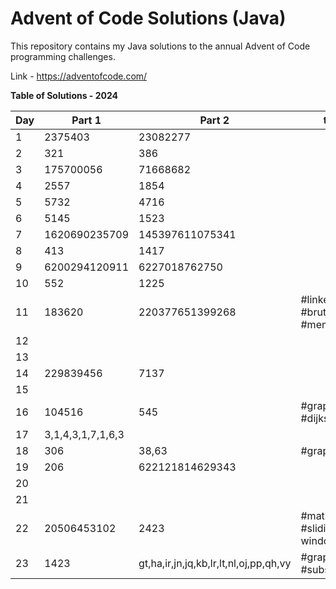 # Advent of Code Solutions (Java)

This repository contains my Java solutions to the annual Advent of Code programming challenges.

Link - https://adventofcode.com/

**Table of Solutions - 2024**

| Day | Part 1             | Part 2                                 | tags                                   |
|-----|--------------------|----------------------------------------|----------------------------------------|
| 1   | 2375403            | 23082277                               |                                        |
| 2   | 321                | 386                                    |                                        |
| 3   | 175700056          | 71668682                               |                                        |
| 4   | 2557               | 1854                                   |                                        |
| 5   | 5732               | 4716                                   |                                        |
| 6   | 5145               | 1523                                   |                                        |
| 7   | 1620690235709      | 145397611075341                        |                                        |
| 8   | 413                | 1417                                   |                                        |
| 9   | 6200294120911      | 6227018762750                          |                                        |
| 10  | 552                | 1225                                   |                                        |
| 11  | 183620             | 220377651399268                        | #linked-list #brute-force #memoization |
| 12  |                    |                                        |                                        |
| 13  |                    |                                        |                                        |
| 14  | 229839456          | 7137                                   |                                        |
| 15  |                    |                                        |                                        |
| 16  | 104516             | 545                                    | #graph #dijkstra                       |
| 17  | 3,1,4,3,1,7,1,6,3  |                                        |                                        |
| 18  | 306                | 38,63                                  | #graph #bfs                            |
| 19  | 206                | 622121814629343                        |                                        |
| 20  |                    |                                        |                                        | 
| 21  |                    |                                        |                                        |
| 22  | 20506453102        | 2423                                   | #math #sliding-window                  |
| 23  | 1423               | gt,ha,ir,jn,jq,kb,lr,lt,nl,oj,pp,qh,vy | #graph #subsets                        |
